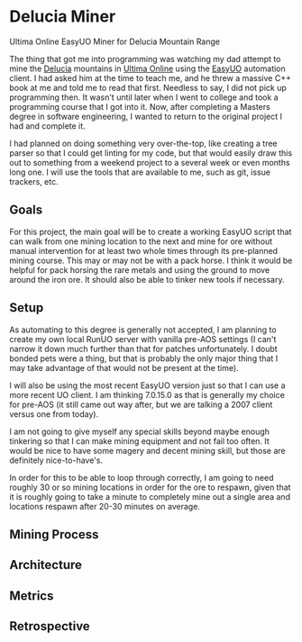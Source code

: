 # Delucia Miner
Ultima Online EasyUO Miner for Delucia Mountain Range

The thing that got me into programming was watching my dad attempt to mine the [Delucia](https://uo.com/wiki/ultima-online-wiki/world/cities-and-towns/cities-and-towns-delucia/) mountains in [Ultima Online](https://uo.com/wiki/ultima-online-wiki/) using the [EasyUO](http://www.easyuo.com/) automation client. I had asked him at the time to teach me, and he threw a massive C++ book at me and told me to read that first. Needless to say, I did not pick up programming then. It wasn't until later when I went to college and took a programming course that I got into it. Now, after completing a Masters degree in software engineering, I wanted to return to the original project I had and complete it.

I had planned on doing something very over-the-top, like creating a tree parser so that I could get linting for my code, but that would easily draw this out to something from a weekend project to a several week or even months long one. I will use the tools that are available to me, such as git, issue trackers, etc.

## Goals

For this project, the main goal will be to create a working EasyUO script that can walk from one mining location to the next and mine for ore without manual intervention for at least two whole times through its pre-planned mining course. This may or may not be with a pack horse. I think it would be helpful for pack horsing the rare metals and using the ground to move around the iron ore. It should also be able to tinker new tools if necessary.

## Setup

As automating to this degree is generally not accepted, I am planning to create my own local RunUO server with vanilla pre-AOS settings (I can't narrow it down much further than that for patches unfortunately. I doubt bonded pets were a thing, but that is probably the only major thing that I may take advantage of that would not be present at the time).

I will also be using the most recent EasyUO version just so that I can use a more recent UO client. I am thinking 7.0.15.0 as that is generally my choice for pre-AOS (it still came out way after, but we are talking a 2007 client versus one from today).

I am not going to give myself any special skills beyond maybe enough tinkering so that I can make mining equipment and not fail too often. It would be nice to have some magery and decent mining skill, but those are definitely nice-to-have's.

In order for this to be able to loop through correctly, I am going to need roughly 30 or so mining locations in order for the ore to respawn, given that it is roughly going to take a minute to completely mine out a single area and locations respawn after 20-30 minutes on average.

## Mining Process

## Architecture

## Metrics

## Retrospective
